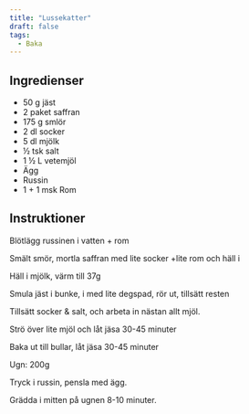 ```yaml
---
title: "Lussekatter"
draft: false
tags:
  - Baka
---
```


## Ingredienser
- 50 g jäst
- 2 paket saffran
- 175 g smlör
- 2 dl socker
- 5 dl mjölk
- ½ tsk salt
- 1 ½ L vetemjöl
- Ägg
- Russin
- 1 + 1 msk Rom

## Instruktioner
Blötlägg russinen i vatten + rom

Smält smör, mortla saffran med lite socker +lite rom och häll i

Häll i mjölk, värm till 37g

Smula jäst i bunke, i med lite degspad, rör ut, tillsätt resten

Tillsätt socker & salt, och arbeta in nästan allt mjöl.

Strö över lite mjöl och låt jäsa 30-45 minuter

Baka ut till bullar, låt jäsa 30-45 minuter

Ugn: 200g

Tryck i russin, pensla med ägg.

Grädda i mitten på ugnen 8-10 minuter.
